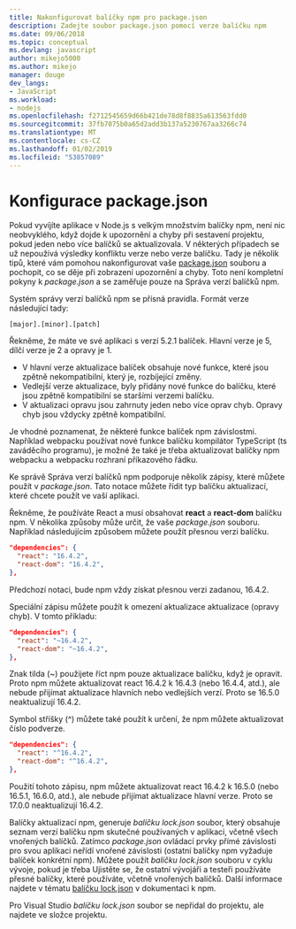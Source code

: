 ```yaml
---
title: Nakonfigurovat balíčky npm pro package.json
description: Zadejte soubor package.json pomocí verze balíčku npm
ms.date: 09/06/2018
ms.topic: conceptual
ms.devlang: javascript
author: mikejo5000
ms.author: mikejo
manager: douge
dev_langs:
- JavaScript
ms.workload:
- nodejs
ms.openlocfilehash: f2712545659d66b421de78d8f8835a613563fdd0
ms.sourcegitcommit: 37fb7075b0a65d2add3b137a5230767aa3266c74
ms.translationtype: MT
ms.contentlocale: cs-CZ
ms.lasthandoff: 01/02/2019
ms.locfileid: "53857089"
---
```

# <a name="packagejson-configuration"></a>Konfigurace package.json

Pokud vyvíjíte aplikace v Node.js s velkým množstvím balíčky npm, není nic neobvyklého, když dojde k upozornění a chyby při sestavení projektu, pokud jeden nebo více balíčků se aktualizovala. V některých případech se už nepoužívá výsledky konfliktu verze nebo verze balíčku. Tady je několik tipů, které vám pomohou nakonfigurovat vaše [package.json](https://docs.npmjs.com/files/package.json) souboru a pochopit, co se děje při zobrazení upozornění a chyby. Toto není kompletní pokyny k *package.json* a se zaměřuje pouze na Správa verzí balíčků npm.

Systém správy verzí balíčků npm se přísná pravidla. Formát verze následující tady:

    [major].[minor].[patch]

Řekněme, že máte ve své aplikaci s verzí 5.2.1 balíček. Hlavní verze je 5, dílčí verze je 2 a opravy je 1.

* V hlavní verze aktualizace balíček obsahuje nové funkce, které jsou zpětně nekompatibilní, který je, rozbíjející změny.
* Vedlejší verze aktualizace, byly přidány nové funkce do balíčku, které jsou zpětně kompatibilní se staršími verzemi balíčku.
* V aktualizaci opravu jsou zahrnuty jeden nebo více oprav chyb. Opravy chyb jsou vždycky zpětně kompatibilní.

Je vhodné poznamenat, že některé funkce balíček npm závislostmi. Například webpacku používat nové funkce balíčku kompilátor TypeScript (ts zaváděcího programu), je možné že také je třeba aktualizovat balíčky npm webpacku a webpacku rozhraní příkazového řádku.

Ke správě Správa verzí balíčků npm podporuje několik zápisy, které můžete použít v *package.json*. Tato notace můžete řídit typ balíčku aktualizací, které chcete použít ve vaší aplikaci.

Řekněme, že používáte React a musí obsahovat **react** a **react-dom** balíčku npm. V několika způsoby může určit, že vaše *package.json* souboru. Například následujícím způsobem můžete použít přesnou verzi balíčku.

  ```json
  "dependencies": {
    "react": "16.4.2",
    "react-dom": "16.4.2",
  },
  ```

Předchozí notaci, bude npm vždy získat přesnou verzi zadanou, 16.4.2.

Speciální zápisu můžete použít k omezení aktualizace aktualizace (opravy chyb). V tomto příkladu:

  ```json
  "dependencies": {
    "react": "~16.4.2",
    "react-dom": "~16.4.2",
  },
  ```

Znak tilda (~) použijete říct npm pouze aktualizace balíčku, když je opravit. Proto npm můžete aktualizovat react 16.4.2 k 16.4.3 (nebo 16.4.4, atd.), ale nebude přijímat aktualizace hlavních nebo vedlejších verzí. Proto se 16.5.0 neaktualizují 16.4.2.

Symbol stříšky (^) můžete také použít k určení, že npm můžete aktualizovat číslo podverze.

  ```json
  "dependencies": {
    "react": "^16.4.2",
    "react-dom": "^16.4.2",
  },
  ```

Použití tohoto zápisu, npm můžete aktualizovat react 16.4.2 k 16.5.0 (nebo 16.5.1, 16.6.0, atd.), ale nebude přijímat aktualizace hlavní verze. Proto se 17.0.0 neaktualizují 16.4.2.

Balíčky aktualizací npm, generuje *balíčku lock.json* soubor, který obsahuje seznam verzí balíčku npm skutečné používaných v aplikaci, včetně všech vnořených balíčků. Zatímco *package.json* ovládací prvky přímé závislosti pro svou aplikaci neřídí vnořené závislosti (ostatní balíčky npm vyžaduje balíček konkrétní npm). Můžete použít *balíčku lock.json* souboru v cyklu vývoje, pokud je třeba Ujistěte se, že ostatní vývojáři a testeři používáte přesné balíčky, které používáte, včetně vnořených balíčků. Další informace najdete v tématu [balíčku lock.json](https://docs.npmjs.com/files/package-lock.json) v dokumentaci k npm.

Pro Visual Studio *balíčku lock.json* soubor se nepřidal do projektu, ale najdete ve složce projektu.
